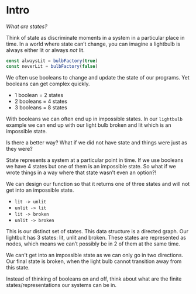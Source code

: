 # Intro

*What are states?*

Think of state as discriminate moments in a system in a particular place in time. In a world where state can’t change, you can imagine a lightbulb is always either lit or always *not* lit. 

```javascript
const alwaysLit = bulbFactory(true) 
const neverLit = bulbFactory(false) 
```

We often use booleans to change and update the state of our programs. Yet booleans can get complex quickly. 

- 1 boolean = 2 states
- 2 booleans = 4 states
- 3 booleans = 8 states

With booleans we can often end up in impossible states. In our `lightbulb` example we can end up with our light bulb broken and lit which is an impossible state. 

Is there a better way? What if we did not have state and things were just as they were? 

State represents a system at a particular point in time. If we use booleans we have 4 states but one of them is an impossible state.
So what if we wrote things in a way where that state wasn’t even an option?!

We can design our function so that it returns one of three states and will not get into an impossible state.

- `lit -> unlit`
- `unlit -> lit`
- `lit -> broken`
- `unlit -> broken`

This is our distinct set of states. This data structure is a directed graph. Our lightbult has 3 states: lit, unlit and broken. These states are represented as nodes, which means we can’t possibly be in 2 of them at the same time. 

We can't get into an impossible state as we can only go in two directions.  Our final state is broken, when the light bulb cannot transition away from this state. 

Instead of thinking of booleans on and off, think about what are the finite states/representations our systems can be in.




